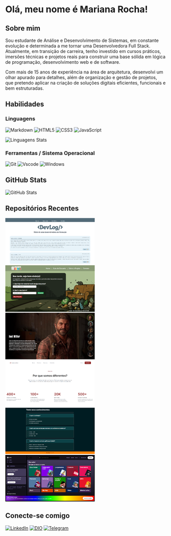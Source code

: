 # Olá, meu nome é Mariana Rocha!

## Sobre mim
Sou estudante de Análise e Desenvolvimento de Sistemas, em constante evolução e determinada a me tornar uma Desenvolvedora Full Stack. Atualmente, em transição de carreira, tenho investido em cursos práticos, imersões técnicas e projetos reais para construir uma base sólida em lógica de programação, desenvolvimento web e de software.

Com mais de 15 anos de experiência na área de arquitetura, desenvolvi um olhar apurado para detalhes, além de organização e gestão de projetos, que pretendo aplicar na criação de soluções digitais eficientes, funcionais e bem estruturadas.

## Habilidades

### Linguagens
![Markdown](https://img.shields.io/badge/Markdown-DED7CF?style=for-the-badge&logo=markdown&logoColor=212830)
![HTML5](https://img.shields.io/badge/HTML5-DED7CF?style=for-the-badge&logo=html5&logoColor=212830)
![CSS3](https://img.shields.io/badge/CSS3-DED7CF?style=for-the-badge&logo=css3&logoColor=212830)
![JavaScript](https://img.shields.io/badge/JavaScript-DED7CF?style=for-the-badge&logo=javascript&logoColor=212830)

![Linguagens Stats](https://github-readme-stats.vercel.app/api/top-langs/?username=mariana4ads&theme=transparente&bg_color=DED7CF&hide_border=false&include_all_commits=true&count_private=true&layout=compact&title_color=212830&text_color=212830)

### Ferramentas / Sistema Operacional
![Git](https://img.shields.io/badge/GIT-DED7CF?style=for-the-badge&logo=git&logoColor=212830)
![Vscode](https://img.shields.io/badge/Vscode-DED7CF?style=for-the-badge&logo=visual-studio-code&logoColor=212830)
![Windows](https://img.shields.io/badge/Windows-DED7CF?style=for-the-badge&logo=windows&logoColor=212830)

## GitHub Stats
![GitHub Stats](https://github-readme-stats.vercel.app/api?username=mariana4ads&theme=transparent&bg_color=DED7CF&border_color=DED7CF&show_icons=true&icon_color=212830&title_color=212830&text_color=212830)

## Repositórios Recentes
<p>
  <a href="https://github.com/mariana4ads/diariodev" target="_blank">
    <img src="./images/site7.png" width="280"/>
  </a>
  <a href="https://github.com/mariana4ads/descarte-certo" target="_blank">
    <img src="./images/site1.png" width="280"/>
  </a>
  <a href="https://github.com/mariana4ads/projetoTLOU" target="_blank">
    <img src="./images/site2.png" width="280"/>
  </a><br>
  <a href="https://github.com/mariana4ads/7daysOfCode" target="_blank">
    <img src="./images/site4.png" width="280"/>
  </a>
  <a href="https://github.com/mariana4ads/NLWexperts" target="_blank">
    <img src="./images/site6.png" width="280"/>
  </a>
  <a href="https://github.com/mariana4ads/SpotifyClone" target="_blank">
    <img src="./images/site3.png" width="280"/>
  </a>
</p>

## Conecte-se comigo
[![LinkedIn](https://img.shields.io/badge/LinkedIn-DED7CF?style=for-the-badge&logo=linkedin&logoColor=212830)](https://www.linkedin.com/in/mariana4ads/)
[![DIO](https://img.shields.io/badge/DIO-DED7CF?style=for-the-badge&logoColor=212830)](https://www.dio.me/users/mariana4ads/)
[![Telegram](https://img.shields.io/badge/Telegram-DED7CF?style=for-the-badge&logo=telegram&logoColor=212830)](https://t.me/mariana4ads)
